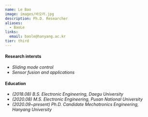 ```yaml
---
name: Le Bao
image: images/바오러.jpg
description: Ph.D. Researcher
aliases:
  - BaoLe
links:
  email: baole@hanyang.ac.kr
tier: third
---
```


#### **Research intersts**
- *Sliding mode control*
- *Sensor fusion and applications*

#### **Education**
- *(2018.08) B.S. Electronic Engineering, Daegu University*
- *(2020.08) M.S. Electronic Engineering, Pusan National University*
- *(2020.09~present) Ph.D. Candidate Mechatronics Engineering, Hanyang University*